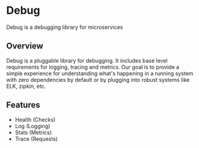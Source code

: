 # Debug

Debug is a debugging library for microservices

## Overview

Debug is a pluggable library for debugging. It includes base level requirements for logging, tracing and metrics. 
Our goal is to provide a simple experience for understanding what's happening in a running system with zero dependencies 
by default or by plugging into robust systems like ELK, zipkin, etc.

## Features

- Health (Checks)
- Log (Logging)
- Stats (Metrics)
- Trace (Requests)

